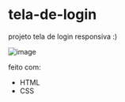 # tela-de-login
projeto tela de login responsiva :)

![image](https://github.com/user-attachments/assets/f29d8b24-b88d-48c9-97a3-ca8153fd0fe3)

feito com:

* HTML
* CSS

